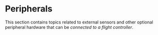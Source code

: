 # Peripherals

This section contains topics related to external sensors and other optional peripheral hardware that can be *connected to a flight controller*.

